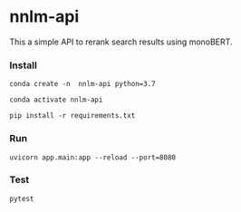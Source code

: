 # nnlm-api

This a simple API to rerank search results using monoBERT.

### Install

`conda create -n  nnlm-api python=3.7`

`conda activate nnlm-api`


`pip install -r requirements.txt`

### Run

`uvicorn app.main:app --reload --port=8080`

### Test

`pytest`